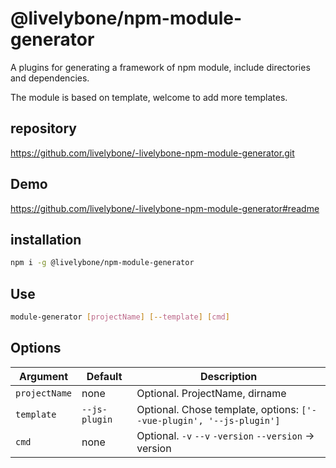 # @livelybone/npm-module-generator
A plugins for generating a framework of npm module, include directories and dependencies.

The module is based on template, welcome to add more templates.

## repository
https://github.com/livelybone/-livelybone-npm-module-generator.git

## Demo
https://github.com/livelybone/-livelybone-npm-module-generator#readme

## installation
```bash
npm i -g @livelybone/npm-module-generator
```

## Use
```bash
module-generator [projectName] [--template] [cmd]
```

## Options
|Argument|Default|Description|
|--------|-------|-----------|
|`projectName`|none|Optional. ProjectName, dirname|
|`template`|`--js-plugin`|Optional. Chose template, options: `['--vue-plugin', '--js-plugin']`|
|`cmd`|none|Optional. `-v` `--v` `-version` `--version` -> version |

